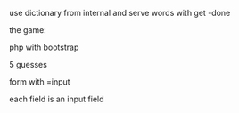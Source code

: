 use dictionary from internal  and serve words with get -done

the game:

<!-- front react with bootstrap. -->
php with bootstrap

5 guesses

form with =input

each field is an input field




